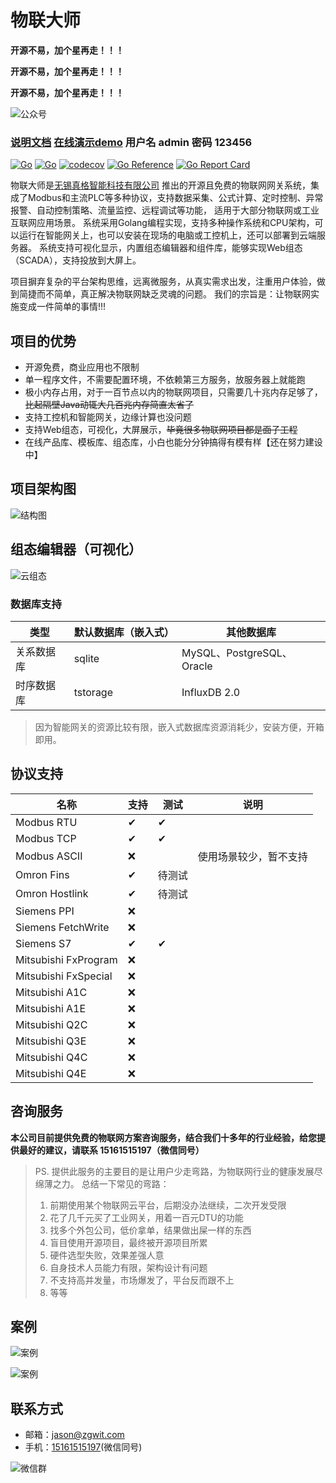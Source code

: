 # 物联大师

**开源不易，加个星再走！！！**

**开源不易，加个星再走！！！**

**开源不易，加个星再走！！！**

![公众号](https://iot-master.com/wxofficial.jpg)

### [说明文档](https://docs.iot-master.com/)  [在线演示demo](http://demo.iot-master.com:8080/) 用户名 admin 密码 123456

[![Go](https://github.com/zgwit/iot-master/actions/workflows/go.yml/badge.svg)](https://github.com/zgwit/iot-master/actions/workflows/go.yml)
[![Go](https://github.com/zgwit/iot-master/actions/workflows/codeql-analysis.yml/badge.svg)](https://github.com/zgwit/iot-master/actions/workflows/codeql-analysis.yml)
[![codecov](https://codecov.io/gh/zgwit/iot-master/branch/main/graph/badge.svg?token=AK5TD8KQ5C)](https://codecov.io/gh/zgwit/iot-master)
[![Go Reference](https://pkg.go.dev/badge/github.com/zgwit/iot-master.svg)](https://pkg.go.dev/github.com/zgwit/iot-master)
[![Go Report Card](https://goreportcard.com/badge/github.com/zgwit/iot-master)](https://goreportcard.com/report/github.com/zgwit/iot-master)


物联大师是[无锡真格智能科技有限公司](https://labs.zgwit.com)
推出的开源且免费的物联网网关系统，集成了Modbus和主流PLC等多种协议，支持数据采集、公式计算、定时控制、异常报警、自动控制策略、流量监控、远程调试等功能，
适用于大部分物联网或工业互联网应用场景。
系统采用Golang编程实现，支持多种操作系统和CPU架构，可以运行在智能网关上，也可以安装在现场的电脑或工控机上，还可以部署到云端服务器。
系统支持可视化显示，内置组态编辑器和组件库，能够实现Web组态（SCADA），支持投放到大屏上。

项目摒弃复杂的平台架构思维，远离微服务，从真实需求出发，注重用户体验，做到简捷而不简单，真正解决物联网缺乏灵魂的问题。
我们的宗旨是：让物联网实施变成一件简单的事情!!!

## 项目的优势

- 开源免费，商业应用也不限制
- 单一程序文件，不需要配置环境，不依赖第三方服务，放服务器上就能跑
- 极小内存占用，对于一百节点以内的物联网项目，只需要几十兆内存足够了，~~比起隔壁Java动辄大几百兆内存简直太省了~~
- 支持工控机和智能网关，边缘计算也没问题
- 支持Web组态，可视化，大屏展示，~~毕竟很多物联网项目都是面子工程~~
- 在线产品库、模板库、组态库，小白也能分分钟搞得有模有样【还在努力建设中】


## 项目架构图

![结构图](https://iot-master.com/frame.svg)

## 组态编辑器（可视化）

![云组态](https://iot-master.com/hmi-editor.png)


### 数据库支持

| 类型    | 默认数据库（嵌入式） | 其他数据库                   |
|-------|------------|-------------------------|
| 关系数据库 | sqlite     | MySQL、PostgreSQL、Oracle |
| 时序数据库 | tstorage   | InfluxDB 2.0            |

> 因为智能网关的资源比较有限，嵌入式数据库资源消耗少，安装方便，开箱即用。

## 协议支持

| 名称                   | 支持  | 测试  | 说明          |
|----------------------|-----|-----|-------------|
| Modbus RTU           | ✔   | ✔   |             |
| Modbus TCP           | ✔   | ✔   |             |
| Modbus ASCII         | ❌   |     | 使用场景较少，暂不支持 |
| Omron Fins           | ✔   | 待测试 |             |
| Omron Hostlink       | ✔   | 待测试 |             |
| Siemens PPI          | ❌   |     |             |
| Siemens FetchWrite   | ❌   |     |             |
| Siemens S7           | ✔   | ✔   |             |
| Mitsubishi FxProgram | ❌   |     |             |
| Mitsubishi FxSpecial | ❌   |     |             |
| Mitsubishi A1C       | ❌   |     |             |
| Mitsubishi A1E       | ❌   |     |             |
| Mitsubishi Q2C       | ❌   |     |             |
| Mitsubishi Q3E       | ❌   |     |             |
| Mitsubishi Q4C       | ❌   |     |             |
| Mitsubishi Q4E       | ❌   |     |             |

## 咨询服务
**本公司目前提供免费的物联网方案咨询服务，结合我们十多年的行业经验，给您提供最好的建议，请联系 15161515197（微信同号）**

> PS. 提供此服务的主要目的是让用户少走弯路，为物联网行业的健康发展尽绵薄之力。
> 总结一下常见的弯路：
> 1. 前期使用某个物联网云平台，后期没办法继续，二次开发受限
> 2. 花了几千元买了工业网关，用着一百元DTU的功能
> 3. 找多个外包公司，低价拿单，结果做出屎一样的东西
> 4. 盲目使用开源项目，最终被开源项目所累
> 5. 硬件选型失败，效果差强人意
> 6. 自身技术人员能力有限，架构设计有问题
> 7. 不支持高并发量，市场爆发了，平台反而跟不上
> 8. 等等


## 案例

![案例](https://iot-master.com/ppt/08.jpg)

![案例](https://iot-master.com/ppt/09.jpg)

## 联系方式

- 邮箱：[jason@zgwit.com](mailto:jason@zgwit.com)
- 手机：[15161515197](tel:15161515197)(微信同号)

![微信群](https://iot-master.com/iot-master.png)